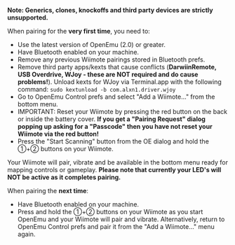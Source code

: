 **Note: Generics, clones, knockoffs and third party devices are strictly unsupported.**

When pairing for the **very first time**, you need to:
* Use the latest version of OpenEmu (2.0) or greater.
* Have Bluetooth enabled on your machine.
* Remove any previous Wiimote pairings stored in Bluetooth prefs.
* Remove third party apps/kexts that cause conflicts (**DarwiinRemote, USB Overdrive, WJoy - these are NOT required and do cause problems!**). Unload kexts for WJoy via Terminal.app with the following command: `sudo kextunload -b com.alxn1.driver.wjoy`
* Go to OpenEmu Control prefs and select "Add a Wiimote..." from the bottom menu.
* IMPORTANT: Reset your Wiimote by pressing the red button on the back or inside the battery cover. **If you get a "Pairing Request" dialog popping up asking for a "Passcode" then you have not reset your Wiimote via the red button!**
* Press the "Start Scanning" button from the OE dialog and hold the ①+② buttons on your Wiimote.

Your Wiimote will pair, vibrate and be available in the bottom menu ready for mapping controls or gameplay. **Please note that currently your LED's will NOT be active as it completes pairing.**

When pairing the **next time**:
* Have Bluetooth enabled on your machine.
* Press and hold the ①+② buttons on your Wiimote as you start OpenEmu and your Wiimote will pair and vibrate. Alternatively, return to OpenEmu Control prefs and pair it from the "Add a Wiimote..." menu again.
